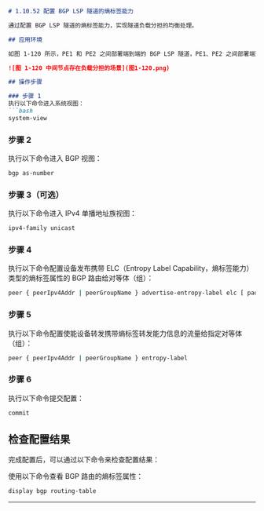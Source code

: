 ```markdown
# 1.10.52 配置 BGP LSP 隧道的熵标签能力

通过配置 BGP LSP 隧道的熵标签能力，实现隧道负载分担的均衡处理。

## 应用环境

如图 1-120 所示，PE1 和 PE2 之间部署端到端的 BGP LSP 隧道，PE1、PE2 之间部署端到端 VPNv4 IPv4 邻居，PE1、ASBR1 之间部署 LDP LSP 隧道，ASBR2、PE2 之间部署 LDP LSP 隧道。随着用户网络的不断扩展，用户通过负载分担技术来获得节点之间更大的带宽，但同时中间节点存在负载分担不均衡的情况也日益严重。通过在 PE1～PE2 的每台设备上均配置 BGP LSP 隧道的熵标签能力，可以使得业务负载分担均衡。

![图 1-120 中间节点存在负载分担的场景](图1-120.png)

## 操作步骤

### 步骤 1
执行以下命令进入系统视图：
```bash
system-view
```

### 步骤 2
执行以下命令进入 BGP 视图：
```bash
bgp as-number
```

### 步骤 3（可选）
执行以下命令进入 IPv4 单播地址族视图：
```bash
ipv4-family unicast
```

### 步骤 4
执行以下命令配置设备发布携带 ELC（Entropy Label Capability，熵标签能力）类型的熵标签属性的 BGP 路由给对等体（组）：
```bash
peer { peerIpv4Addr | peerGroupName } advertise-entropy-label elc [ padding paddingValue ]
```

### 步骤 5
执行以下命令配置使能设备转发携带熵标签转发能力信息的流量给指定对等体（组）：
```bash
peer { peerIpv4Addr | peerGroupName } entropy-label
```

### 步骤 6
执行以下命令提交配置：
```bash
commit
```

## 检查配置结果

完成配置后，可以通过以下命令来检查配置结果：

使用以下命令查看 BGP 路由的熵标签属性：
```bash
display bgp routing-table
```

----
```